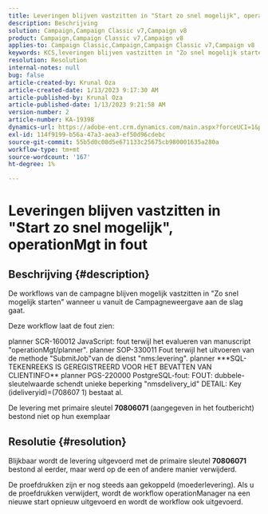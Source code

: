 ```yaml
---
title: Leveringen blijven vastzitten in "Start zo snel mogelijk", operationMgt in fout
description: Beschrijving
solution: Campaign,Campaign Classic v7,Campaign v8
product: Campaign,Campaign Classic v7,Campaign v8
applies-to: Campaign Classic,Campaign,Campaign Classic v7,Campaign v8
keywords: KCS,leveringen blijven vastzitten in "Zo snel mogelijk starten", bewerkingMgt in fout
resolution: Resolution
internal-notes: null
bug: false
article-created-by: Krunal Oza
article-created-date: 1/13/2023 9:17:30 AM
article-published-by: Krunal Oza
article-published-date: 1/13/2023 9:21:58 AM
version-number: 2
article-number: KA-19398
dynamics-url: https://adobe-ent.crm.dynamics.com/main.aspx?forceUCI=1&pagetype=entityrecord&etn=knowledgearticle&id=2c80ee16-2393-ed11-aad1-6045bd006793
exl-id: 114f9199-b56a-47a3-aea3-ef50d96cdebc
source-git-commit: 55b5d0c08d5e671133c25675cb980001635a280a
workflow-type: tm+mt
source-wordcount: '167'
ht-degree: 1%

---
```


# Leveringen blijven vastzitten in &quot;Start zo snel mogelijk&quot;, operationMgt in fout

## Beschrijving {#description}


De workflows van de campagne blijven mogelijk vastzitten in &quot;Zo snel mogelijk starten&quot; wanneer u vanuit de Campagneweergave aan de slag gaat.



Deze workflow laat de fout zien:

planner SCR-160012 JavaScript: fout terwijl het evalueren van manuscript &quot;operationMgt/planner&quot;.
planner SOP-330011 Fout terwijl het uitvoeren van de methode &quot;SubmitJob&quot;van de dienst &quot;nms:levering&quot;.
planner \*\*\*SQL-TEKENREEKS IS GEREGISTREERD VOOR HET BEVATTEN VAN CLIENTINFO\*\* planner PGS-220000 PostgreSQL-fout: FOUT: dubbele-sleutelwaarde schendt unieke beperking &quot;nmsdelivery_id&quot; DETAIL: Key (ideliveryid)=(708607 1) bestaat al.

De levering met primaire sleutel <b>70806071 </b>(aangegeven in het foutbericht) bestond niet op hun exemplaar


## Resolutie {#resolution}


Blijkbaar wordt de levering uitgevoerd met de primaire sleutel <b>70806071 </b>bestond al eerder, maar werd op de een of andere manier verwijderd.

De proefdrukken zijn er nog steeds aan gekoppeld (moederlevering). Als u de proefdrukken verwijdert, wordt de workflow operationManager na een nieuwe start opnieuw uitgevoerd en wordt de workflow ook uitgevoerd.
